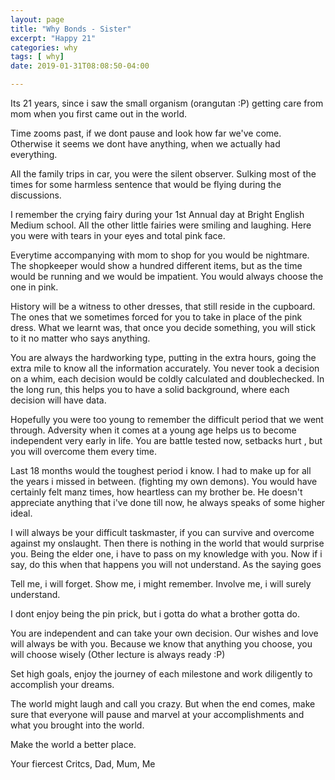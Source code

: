```yaml
---
layout: page
title: "Why Bonds - Sister"
excerpt: "Happy 21"
categories: why
tags: [ why]
date: 2019-01-31T08:08:50-04:00

---
```


Its 21 years, since i saw the small organism (orangutan :P) getting care from mom when you first
came out in the world.

Time zooms past, if we dont pause and look how far we've come. Otherwise it seems we dont have anything,
when we actually had everything.

All the family trips in car, you were the silent observer. Sulking most of the times for some harmless
sentence that would be flying during the discussions.

I remember the crying fairy during your 1st Annual day at Bright English Medium school. All the other
little fairies were smiling and laughing. Here you were with tears in your eyes and total pink face.

Everytime accompanying with mom to shop for you would be nightmare. The shopkeeper would show a
hundred different items, but as the time would be running and we would be impatient. You would
always choose the one in pink.

History will be a witness to other dresses, that still reside in the cupboard. The ones that we
sometimes forced for you to take in place of the pink dress. What we learnt was, that once you
decide something, you will stick to it no matter who says anything.

You are always the hardworking type, putting in the extra hours, going the extra mile to
know all the information accurately. You never took a decision on a whim, each decision would
be coldly calculated and doublechecked. In the long run, this helps you to have a solid background,
where each decision will have data.

Hopefully you were too young to remember the difficult period that we went through. Adversity when
it comes at a young age helps us to become independent very early in life. You are battle tested now,
setbacks hurt , but you will overcome them every time.


Last 18 months would the toughest period i know. I had to make up for all the years i missed in between.
(fighting my own demons). You would have certainly felt manz times, how heartless can my brother be.
He doesn't appreciate anything that i've done till now, he always speaks of some higher ideal.

I will always be your difficult taskmaster, if you can survive and overcome against my onslaught.
Then there is nothing in the world that would surprise you. Being the elder one, i have to pass
on my knowledge with you. Now if i say, do this when that happens you will not understand.
As the saying goes

Tell me, i will forget.
Show me, i might remember.
Involve me, i will surely understand.

I dont enjoy being the pin prick, but i gotta do what a brother gotta do.

You are independent and can take your own decision. Our wishes and love will always be with you.
Because we know that anything you choose, you will choose wisely (Other lecture is always ready :P)


Set high goals, enjoy the journey of each milestone and work diligently to accomplish your dreams.

The world might laugh and call you crazy. But when the end comes, make sure that everyone will pause and
marvel at your accomplishments and what you brought into the world.

Make the world a better place.

Your fiercest Critcs,
Dad, Mum, Me
